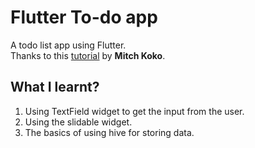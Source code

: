 # Flutter To-do app

A todo list app using Flutter.<br>
Thanks to this [tutorial](https://www.youtube.com/watch?v=mMgr47QBZWA) by **Mitch Koko**.

## What I learnt?
1. Using TextField widget to get the input from the user.
2. Using the slidable widget.
3. The basics of using hive for storing data. 
